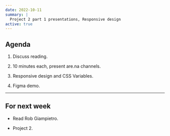 ```yaml
---
date: 2022-10-11
summary: |
  Project 2 part 1 presentations, Responsive design
active: true
---
```



## Agenda

1. Discuss reading.
  
2. 10 minutes each, present are.na channels.

3. Responsive design and CSS Variables.

4. Figma demo.


------------



## For next week


* Read Rob Giampietro.

* Project 2. 